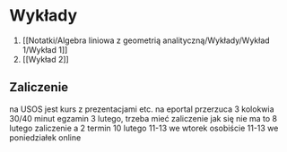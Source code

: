 # Wykłady
1. [[Notatki/Algebra liniowa z geometrią analityczną/Wykłady/Wykład 1/Wykład 1]]
2. [[Wykład 2]]

## Zaliczenie
na USOS jest kurs z prezentacjami etc. na eportal przerzuca
3 kolokwia 30/40 minut
egzamin 3 lutego, trzeba mieć zaliczenie jak się nie ma to 8 lutego zaliczenie a 2 termin 10 lutego
11-13 we wtorek osobiście
11-13 we poniedziałek online